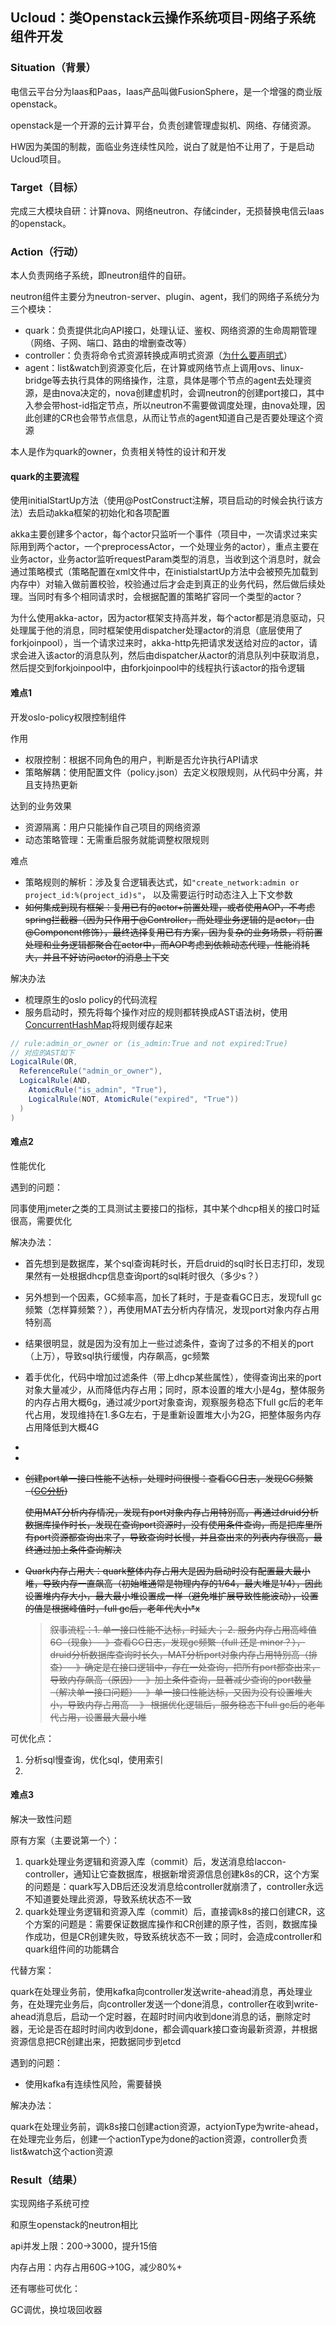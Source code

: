 ## Ucloud：类Openstack云操作系统项目-网络子系统组件开发

### Situation（背景）

电信云平台分为Iaas和Paas，Iaas产品叫做FusionSphere，是一个增强的商业版openstack。

openstack是一个开源的云计算平台，负责创建管理虚拟机、网络、存储资源。

HW因为美国的制裁，面临业务连续性风险，说白了就是怕不让用了，于是启动Ucloud项目。

### Target（目标）

完成三大模块自研：计算nova、网络neutron、存储cinder，无损替换电信云Iaas的openstack。

### Action（行动）

本人负责网络子系统，即neutron组件的自研。

neutron组件主要分为neutron-server、plugin、agent，我们的网络子系统分为三个模块：

- quark：负责提供北向API接口，处理认证、鉴权、网络资源的生命周期管理（网络、子网、端口、路由的增删查改等）
- controller：负责将命令式资源转换成声明式资源（<u>为什么要声明式</u>）
- agent：list&watch到资源变化后，在计算或网络节点上调用ovs、linux-bridge等去执行具体的网络操作，注意，具体是哪个节点的agent去处理资源，是由nova决定的，nova创建虚机时，会调neutron的创建port接口，其中入参会带host-id指定节点，所以neutron不需要做调度处理，由nova处理，因此创建的CR也会带节点信息，从而让节点的agent知道自己是否要处理这个资源

本人是作为quark的owner，负责相关特性的设计和开发

#### quark的主要流程

使用initialStartUp方法（使用@PostConstruct注解，项目启动的时候会执行该方法）去启动akka框架的初始化和各项配置

akka主要创建多个actor，每个actor只监听一个事件（项目中，一次请求过来实际用到两个actor，一个preprocessActor，一个处理业务的actor），重点主要在业务actor，业务actor监听requestParam类型的消息，当收到这个消息时，就会通过策略模式（策略配置在xml文件中，在inistialstartUp方法中会被预先加载到内存中）对输入做前置校验，校验通过后才会走到真正的业务代码，然后做后续处理。当同时有多个相同请求时，会根据配置的策略扩容同一个类型的actor？

为什么使用akka-actor，因为actor框架支持高并发，每个actor都是消息驱动，只处理属于他的消息，同时框架使用dispatcher处理actor的消息（底层使用了forkjoinpool），当一个请求过来时，akka-http先把请求发送给对应的actor，请求会进入该actor的消息队列，然后由dispatcher从actor的消息队列中获取消息，然后提交到forkjoinpool中，由forkjoinpool中的线程执行该actor的指令逻辑

#### 难点1

开发oslo-policy权限控制组件

作用

- 权限控制：根据不同角色的用户，判断是否允许执行API请求
- 策略解耦：使用配置文件（policy.json）去定义权限规则，从代码中分离，并且支持热更新

达到的业务效果

- 资源隔离：用户只能操作自己项目的网络资源
- 动态策略管理：无需重启服务就能调整权限规则

难点

- 策略规则的解析：涉及复合逻辑表达式，如`"create_network:admin or project_id:%(project_id)s"`， 以及需要运行时动态注入上下文参数
- ~~如何集成到现有框架：复用已有的actor+前置处理，或者使用AOP，不考虑spring拦截器（因为只作用于@Controller，而处理业务逻辑的是actor，由@Component修饰），最终选择复用已有方案，因为复杂的业务场景，将前置处理和业务逻辑都聚合在actor中，而AOP考虑到依赖动态代理，性能消耗大，并且不好访问actor的消息上下文~~

解决办法

- 梳理原生的oslo policy的代码流程
- 服务启动时，预先将每个操作对应的规则都转换成AST语法树，使用[ConcurrentHashMap](../Java/集合.md#concurrenthashmap)将规则缓存起来

```java
// rule:admin_or_owner or (is_admin:True and not expired:True)
// 对应的AST如下
LogicalRule(OR,
  ReferenceRule("admin_or_owner"),
  LogicalRule(AND,
    AtomicRule("is_admin", "True"),
    LogicalRule(NOT, AtomicRule("expired", "True"))
  )
)
```

#### 难点2

性能优化

遇到的问题：

同事使用jmeter之类的工具测试主要接口的指标，其中某个dhcp相关的接口时延很高，需要优化

解决办法：

- 首先想到是数据库，某个sql查询耗时长，开启druid的sql时长日志打印，发现果然有一处根据dhcp信息查询port的sql耗时很久（多少s？）

- 另外想到一个因素，GC频率高，加长了耗时，于是查看GC日志，发现full gc频繁（怎样算频繁？），再使用MAT去分析内存情况，发现port对象内存占用特别高

- 结果很明显，就是因为没有加上一些过滤条件，查询了过多的不相关的port（上万），导致sql执行缓慢，内存飙高，gc频繁

- 着手优化，代码中增加过滤条件（带上dhcp某些属性），使得查询出来的port对象大量减少，从而降低内存占用；同时，原本设置的堆大小是4g，整体服务的内存占用大概6g，通过减少port对象查询，观察服务稳态下full gc后的老年代占用，发现维持在1.多G左右，于是重新设置堆大小为2G，把整体服务内存占用降低到大概4G

-

-

- ~~创建port单一接口性能不达标，处理时间很慢：查看GC日志，发现GC频繁（[GC分析](#GC分析))~~

  ~~使用MAT分析内存情况，发现有port对象内存占用特别高，再通过druid分析数据库操作时长，发现在查询port资源时，没有使用条件查询，而是把库里所有port资源都查询出来了，导致查询时长慢，并且查出来的列表内存很高，最终通过加上条件查询解决~~

- ~~Quark内存占用大：quark整体内存占用大是因为启动时没有配置最大最小堆，导致内存一直飙高（初始堆通常是物理内存的1/64，最大堆是1/4），因此设置堆内存大小，最大最小堆设置成一样（避免堆扩展导致性能波动），设置的值是根据峰值时，full gc后，老年代大小*x~~

  > ~~叙事流程：1. 单一接口性能不达标，时延大； 2. 服务内存占用高峰值6G（现象）--》查看GC日志，发现gc频繁（full 还是 minor？），druid分析数据库查询时长久，MAT分析port对象内存占用特别高（排查）--》确定是在接口逻辑中，存在一处查询，把所有port都查出来，导致内存飙高（原因）--》加上条件查询，显著减少查询的port数量（解决单一接口问题）--》单一接口性能达标，又因为没有设置堆大小，导致内存占用高 --》 根据优化逻辑后，服务稳态下full gc后的老年代占用，设置最大最小堆~~

可优化点：

1. 分析sql慢查询，优化sql，使用索引
2.

#### 难点3

解决一致性问题

原有方案（主要说第一个）：

1. quark处理业务逻辑和资源入库（commit）后，发送消息给laccon-controller，通知让它查数据库，根据新增资源信息创建k8s的CR，这个方案的问题是：quark写入DB后还没发消息给controller就崩溃了，controller永远不知道要处理此资源，导致系统状态不一致
2. quark处理业务逻辑和资源入库（commit）后，直接调k8s的接口创建CR，这个方案的问题是：需要保证数据库操作和CR创建的原子性，否则，数据库操作成功，但是CR创建失败，导致系统状态不一致；同时，会造成controller和quark组件间的功能耦合

代替方案：

quark在处理业务前，使用kafka向controller发送write-ahead消息，再处理业务，在处理完业务后，向controller发送一个done消息，controller在收到write-ahead消息后，启动一个定时器，在超时时间内收到done消息的话，删除定时器，无论是否在超时时间内收到done，都会调quark接口查询最新资源，并根据资源信息把CR创建出来，把数据同步到etcd

遇到的问题：

- 使用kafka有连续性风险，需要替换

解决办法：

quark在处理业务前，调k8s接口创建action资源，actyionType为write-ahead，在处理完业务后，创建一个actionType为done的action资源，controller负责list&watch这个action资源

### Result（结果）

实现网络子系统可控

和原生openstack的neutron相比

api并发上限：200->3000，提升15倍

内存占用：内存占用60G->10G，减少80%+

还有哪些可优化：

GC调优，换垃圾回收器



